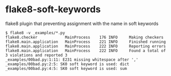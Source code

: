 # flake8-soft-keywords
flake8 plugin that preventing assignment with the name in soft keywords

```console
$ flake8 -v _examples/*.py
flake8.checker            MainProcess    176 INFO     Making checkers
flake8.main.application   MainProcess    221 INFO     Finished running
flake8.main.application   MainProcess    222 INFO     Reporting errors
flake8.main.application   MainProcess    222 INFO     Found a total of 3 violations and reported 3
_examples/00bad.py:1:11: E231 missing whitespace after ','
_examples/00bad.py:2:5: SK0 soft keyword is used: dict
_examples/00bad.py:4:5: SK0 soft keyword is used: sum
```